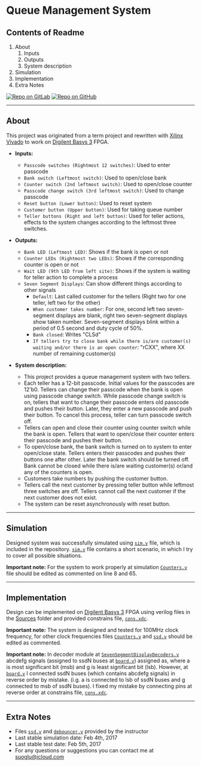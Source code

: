 # Queue Management System

## Contents of Readme

1. About
   1. Inputs
   2. Outputs
   3. System description
2. Simulation
3. Implementation
4. Extra Notes

[![Repo on GitLab](https://img.shields.io/badge/repo-GitLab-6C488A.svg)](https://gitlab.com/suoglu/Queue-Management-System)
[![Repo on GitHub](https://img.shields.io/badge/repo-GitHub-3D76C2.svg)](https://github.com/suoglu/Queue-Management-System)

---

## About

This project was originated from a term project and rewritten with [Xilinx Vivado](http://www.xilinx.com/products/design-tools/vivado.html) to work on [Digilent Basys 3](https://reference.digilentinc.com/reference/programmable-logic/basys-3/reference-manual) FPGA.

* **Inputs:**
  * `Passcode switches (Rightmost 12 switches)`: Used to enter passcode
  * `Bank switch (Leftmost switch)`: Used to open/close bank
  * `Counter switch (2nd leftmost switch)`: Used to open/close counter
  * `Passcode change switch (3rd leftmost switch)`: Used to change passcode
  * `Reset button (Lower button)`: Used to reset system
  * `Customer button (Upper button)`: Used for taking queue number
  * `Teller buttons (Right and left button)`: Used for teller actions, effects to the system changes according to the leftmost three switches.
  
* **Outputs:**
  * `Bank LED (Leftmost LED)`: Shows if the bank is open or not
  * `Counter LEDs (Rightmost two LEDs)`: Shows if the corresponding counter is open or not
  * `Wait LED (9th LED from left site)`: Shows if the system is waiting for teller action to complete a process
  * `Seven Segment Displays`: Can show different things according to other signals
    * `Default`: Last called customer for the tellers (Right two for one teller, left two for the other)
    * `When customer takes number`: For one, second left two seven-segment displays are blank, right two seven-segment displays show taken number. Seven-segment displays blink within a period of 0.5 second and duty cycle of 50%.
    * `Bank closed`: Writes "CLSd"
    * `If tellers try to close bank while there is/are customer(s) waiting and/or there is an open counter`: "rCXX", where XX number of remaining customer(s)
  
* **System description:**
  * This project provides a queue management system with two tellers. 
  * Each teller has a 12-bit passcode. Initial values for the passcodes are 12'b0. Tellers can change their passcode when the bank is open using passcode change switch. While passcode change switch is on, tellers that want to change their passcode enters old passcode and pushes their button. Later, they enter a new passcode and push their button. To cancel this process, teller can turn passcode switch off.
  * Tellers can open and close their counter using counter switch while the bank is open. Tellers that want to open/close their counter enters their passcode and pushes their button.
  * To open/close bank, the bank switch is turned on to system to enter open/close state. Tellers enters their passcodes and pushes their buttons one after other. Later the bank switch should be turned off. Bank cannot be closed while there is/are waiting customer(s) or/and any of the counters is open.
  * Customers take numbers by pushing the customer button.
  * Tellers call the next customer by pressing teller button while leftmost three switches are off. Tellers cannot call the next customer if the next customer does not exist.
  * The system can be reset asynchronously with reset button.

---

## Simulation

Designed system was successfully simulated using [`sim.v`](blob/master/Simulation/sim.v) file, which is included in the repository. [`sim.v`](blob/master/Simulation/sim.v) file contains a short scenario, in which I try to cover all possible situations.

**Important note:** For the system to work properly at simulation [`Counters.v`](blob/master/Sources/Counters.v) file should be edited as commented on line 8 and 65.

---

## Implementation

Design can be implemented on [Digilent Basys 3](https://reference.digilentinc.com/reference/programmable-logic/basys-3/reference-manual) FPGA using verilog files in the [Sources](https://github.com/suoglu/Queue-Management-System/tree/master/Sources) folder and provided constrains file, [`cons.xdc`](blob/master/Constrains/cons.xdc).

**Important note:** The system is designed and tested for 100MHz clock frequency, for other clock frequencies files [`Counters.v`](blob/master/Sources/Counters.v) and [`ssd.v`](blob/master/Sources/ssd.v) should be edited as commented.

**Important note:** In decoder module at [`SevenSegmentDisplayDecoders.v`](blob/master/Sources/SevenSegmentDisplayDecoders.v) abcdefg signals (assigned to ssdN buses at [`board.v`](blob/master/Sources/board.v)) assigned as, where a is most significant bit (msb) and g is least significant bit (lsb). However, at [`board.v`](blob/master/Sources/board.v) I connected ssdN buses (which contains abcdefg signals) in reverse order by mistake. (i.g. a is connected to lsb of ssdN buses and g connected to msb of ssdN buses). I fixed my mistake by connecting pins at reverse order at constrains file, [`cons.xdc`](blob/master/Constrains/cons.xdc).

---

## Extra Notes

* Files [`ssd.v`](blob/master/Sources/ssd.v) and [`debouncer.v`](blob/master/Sources/debouncer.v) provided by the instructor
* Last stable simulation date: Feb 4th, 2017
* Last stable test date: Feb 5th, 2017
* For any questions or suggestions you can contact me at suoglu@icloud.com
